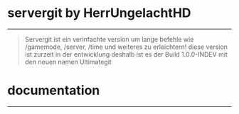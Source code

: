 <h1><strong>servergit</strong> by HerrUngelachtHD</h1>
<hr></hr>

> Servergit ist ein verinfachte version um lange befehle wie /gamemode, /server, /time <set> und weiteres zu erleichtern!
> diese version ist zurzeit in der entwicklung deshalb ist es der Build 1.0.0-INDEV mit den neuen namen Ultimategit

<h1>documentation</h1>
<hr></hr>
